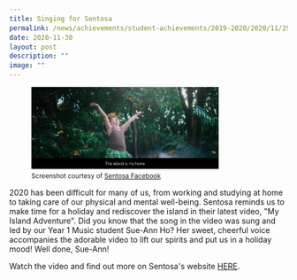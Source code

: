 ```yaml
---
title: Singing for Sentosa
permalink: /news/achievements/student-achievements/2019-2020/2020/11/29/singing-for-sentosa/
date: 2020-11-30
layout: post
description: ""
image: ""
---
```

<figure>
<img style="width:80%" src="/images/my-island-adventure-by-sentosa.png">
	<figcaption><small>Screenshot courtesy of <a href="https://fb.watch/1IuSGjkG9L">Sentosa Facebook</a></small></figcaption>
</figure>
  

2020 has been difficult for many of us, from working and studying at home to taking care of our physical and mental well-being. Sentosa reminds us to make time for a holiday and rediscover the island in their latest video, "My Island Adventure". Did you know that the song in the video was sung and led by our Year 1 Music student Sue-Ann Ho? Her sweet, cheerful voice accompanies the adorable video to lift our spirits and put us in a holiday mood! Well done, Sue-Ann!  
  
Watch the video and find out more on Sentosa's website&nbsp;[HERE](https://www.sentosa.com.sg/maketime).